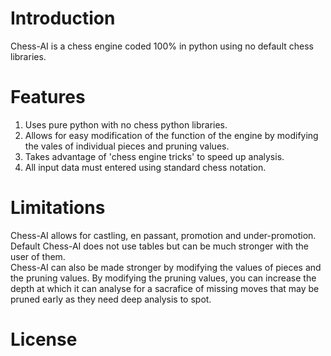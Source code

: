 # Introduction
Chess-AI is a chess engine coded 100% in python using no default chess libraries.

# Features
1. Uses pure python with no chess python libraries.
2. Allows for easy modification of the function of the engine by modifying the vales of individual pieces and pruning values.
3. Takes advantage of 'chess engine tricks' to speed up analysis.
4. All input data must entered using standard chess notation.

# Limitations
Chess-AI allows for castling, en passant, promotion and under-promotion. <br />
Default Chess-AI does not use tables but can be much stronger with the user of them. <br />
Chess-AI can also be made stronger by modifying the values of pieces and the pruning values. By modifying the pruning values, you can increase the depth at which it can analyse for a sacrafice of missing moves that may be pruned early as they need deep analysis to spot.

# License